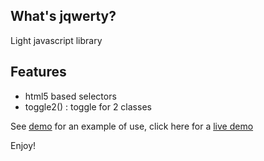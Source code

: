 ## What's jqwerty?

Light javascript library

## Features

- html5 based selectors
- toggle2() : toggle for 2 classes

See [demo](https://github.com/openhoat/jqwerty/tree/master/demo) for an example of use, click here for a [live demo](http://htmlpreview.github.com/?https://github.com/openhoat/jqwerty/blob/master/demo/sample.html)

Enjoy!